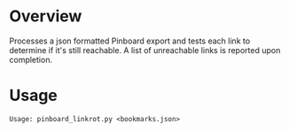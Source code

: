 Overview
========

Processes a json formatted Pinboard export and tests each link to determine if
it's still reachable. A list of unreachable links is reported upon completion.

Usage
=====

    Usage: pinboard_linkrot.py <bookmarks.json>

